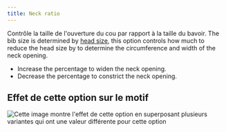 ```yaml
---
title: Neck ratio
---
```


Contrôle la taille de l'ouverture du cou par rapport à la taille du bavoir. The bib size is determined by [head size](/docs/patterns/bob/options/headsize), this option controls how much to reduce the head size by to determine the circumference and width of the neck opening.

- Increase the percentage to widen the neck opening.
- Decrease the percentage to constrict the neck opening.

## Effet de cette option sur le motif

![Cette image montre l'effet de cette option en superposant plusieurs variantes qui ont une valeur différente pour cette option](bob_neckratio_sample.svg "Effet de cette option sur le motif")
